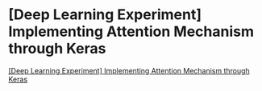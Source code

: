 # [Deep Learning Experiment] Implementing Attention Mechanism through Keras
[[Deep Learning Experiment] Implementing Attention Mechanism through Keras](https://aiwithcloud.com/2022/09/19/deep_learning_experiment_implementing_attention_mechanism_through_keras/)